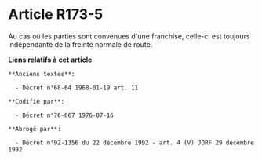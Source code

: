 # Article R173-5

Au cas où les parties sont convenues d'une franchise, celle-ci est toujours indépendante de la freinte normale de route.

**Liens relatifs à cet article**

	**Anciens textes**:

	  - Décret n°68-64 1968-01-19 art. 11

	**Codifié par**:

	  - Décret n°76-667 1976-07-16

	**Abrogé par**:

	  - Décret n°92-1356 du 22 décembre 1992 - art. 4 (V) JORF 29 décembre 1992
